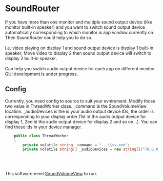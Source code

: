 # SoundRouter
If you have more than one monitor and multiple sound output device (like monitor built-in speaker) and 
you want to switch sound output device automatically corresponding to which monitor is app window currently on. 
Then SoundRouter could help you to do so. 
<br>
<br>
i.e.
video playing on display 1 and sound output device is display 1 built-in speaker; Move video to display 2 then sound output device will switch to display 2 built-in speaker.
<br>
<br>
Can help you switch audio output device for each app on different monitor.
<br>
GUI development is under progress.
<br>
## Config
Currently, you need config to source to suit your evnirement.
Modify those two value in ThreadWorker class. _command is the SoundVolumeView location. _audioDevices is the is your audio output device IDs, the order is corresponding to your display order (1st id the audio output device for display 1, 2ed  id the audio output device for display 2 and so on...). You can find those ids in your device manager.
```c#
    public class ThreadWorker
    {
        private volatile string _command = "...\\sv.exe";
        private volatile string[] _audioDevices = new string[]{"{0.0.0.00000000}.{xxxxxxxx-xxxx-xxxx-xxxx-xxxxxxxxxxxx}", "{0.0.0.00000000}.{xxxxxxxx-xxxx-xxxx-xxxx-xxxxxxxxxxxx}"};
        
```
<br><br>
This software need [SoundVolumeView](https://www.nirsoft.net/utils/sound_volume_view.html) to run.
